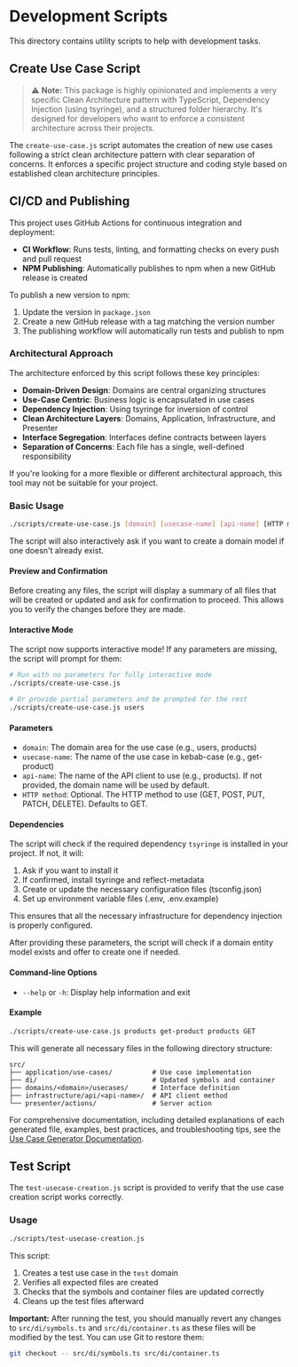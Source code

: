 # Development Scripts

This directory contains utility scripts to help with development tasks.

## Create Use Case Script

> ⚠️ **Note:** This package is highly opinionated and implements a very specific Clean Architecture pattern with TypeScript, Dependency Injection (using tsyringe), and a structured folder hierarchy. It's designed for developers who want to enforce a consistent architecture across their projects.

The `create-use-case.js` script automates the creation of new use cases following a strict clean architecture pattern with clear separation of concerns. It enforces a specific project structure and coding style based on established clean architecture principles.

## CI/CD and Publishing

This project uses GitHub Actions for continuous integration and deployment:

- **CI Workflow**: Runs tests, linting, and formatting checks on every push and pull request
- **NPM Publishing**: Automatically publishes to npm when a new GitHub release is created

To publish a new version to npm:
1. Update the version in `package.json`
2. Create a new GitHub release with a tag matching the version number
3. The publishing workflow will automatically run tests and publish to npm

### Architectural Approach

The architecture enforced by this script follows these key principles:

- **Domain-Driven Design**: Domains are central organizing structures
- **Use-Case Centric**: Business logic is encapsulated in use cases
- **Dependency Injection**: Using tsyringe for inversion of control
- **Clean Architecture Layers**: Domains, Application, Infrastructure, and Presenter
- **Interface Segregation**: Interfaces define contracts between layers
- **Separation of Concerns**: Each file has a single, well-defined responsibility

If you're looking for a more flexible or different architectural approach, this tool may not be suitable for your project.

### Basic Usage

```bash
./scripts/create-use-case.js [domain] [usecase-name] [api-name] [HTTP method]
```

The script will also interactively ask if you want to create a domain model if one doesn't already exist.

#### Preview and Confirmation

Before creating any files, the script will display a summary of all files that will be created or updated and ask for confirmation to proceed. This allows you to verify the changes before they are made.

#### Interactive Mode

The script now supports interactive mode! If any parameters are missing, the script will prompt for them:

```bash
# Run with no parameters for fully interactive mode
./scripts/create-use-case.js

# Or provide partial parameters and be prompted for the rest
./scripts/create-use-case.js users
```

#### Parameters

- `domain`: The domain area for the use case (e.g., users, products)
- `usecase-name`: The name of the use case in kebab-case (e.g., get-product)
- `api-name`: The name of the API client to use (e.g., products). If not provided, the domain name will be used by default.
- `HTTP method`: Optional. The HTTP method to use (GET, POST, PUT, PATCH, DELETE). Defaults to GET.

#### Dependencies

The script will check if the required dependency `tsyringe` is installed in your project. If not, it will:
1. Ask if you want to install it
2. If confirmed, install tsyringe and reflect-metadata
3. Create or update the necessary configuration files (tsconfig.json)
4. Set up environment variable files (.env, .env.example)

This ensures that all the necessary infrastructure for dependency injection is properly configured.

After providing these parameters, the script will check if a domain entity model exists and offer to create one if needed.

#### Command-line Options

- `--help` or `-h`: Display help information and exit

#### Example

```bash
./scripts/create-use-case.js products get-product products GET
```

This will generate all necessary files in the following directory structure:
```
src/
├── application/use-cases/          # Use case implementation
├── di/                             # Updated symbols and container
├── domains/<domain>/usecases/      # Interface definition
├── infrastructure/api/<api-name>/  # API client method
└── presenter/actions/              # Server action
```

For comprehensive documentation, including detailed explanations of each generated file, examples, best practices, and troubleshooting tips, see the [Use Case Generator Documentation](./DOCUMENTATION.md).

## Test Script

The `test-usecase-creation.js` script is provided to verify that the use case creation script works correctly.

### Usage

```bash
./scripts/test-usecase-creation.js
```

This script:

1. Creates a test use case in the `test` domain
2. Verifies all expected files are created
3. Checks that the symbols and container files are updated correctly
4. Cleans up the test files afterward

**Important:** After running the test, you should manually revert any changes to `src/di/symbols.ts` and `src/di/container.ts` as these files will be modified by the test. You can use Git to restore them:

```bash
git checkout -- src/di/symbols.ts src/di/container.ts
```
